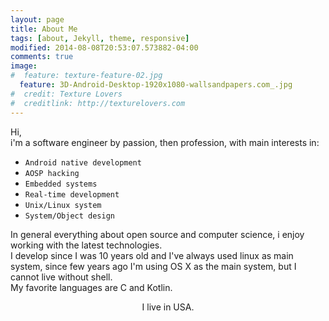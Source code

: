 ```yaml
---
layout: page
title: About Me
tags: [about, Jekyll, theme, responsive]
modified: 2014-08-08T20:53:07.573882-04:00
comments: true
image:
#  feature: texture-feature-02.jpg
  feature: 3D-Android-Desktop-1920x1080-wallsandpapers.com_.jpg
#  credit: Texture Lovers
#  creditlink: http://texturelovers.com
---
```


Hi,  
i'm a software engineer by passion, then profession, with main interests in:

* ```Android native development```
* ```AOSP hacking```
* ```Embedded systems```
* ```Real-time development```
* ```Unix/Linux system```
* ```System/Object design```

In general everything about open source and computer science,
i enjoy working with the latest technologies.
<br/>
I develop since I was 10 years old and I've always used linux as main system, since 
few years ago I'm using OS X as the main system, but I cannot live without shell.
<br>
My favorite languages are C and Kotlin.

<div style='text-align: center'>I live in USA.</div>
